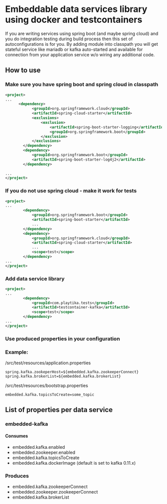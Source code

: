 # Embeddable data services library using docker and testcontainers

If you are writing services using spring boot (and maybe spring cloud) and you do integration testing during build process then this set of autoconfigurations is for you.
By adding module into classpath you will get stateful service like mariadb or kafka auto-started and available for connection from your application service w/o wiring any additional code.

## How to use
### Make sure you have spring boot and spring cloud in classpath
```xml
<project>
...
      <dependency>
            <groupId>org.springframework.cloud</groupId>
            <artifactId>spring-cloud-starter</artifactId>
            <exclusions>
                <exclusion>
                    <artifactId>spring-boot-starter-logging</artifactId>
                    <groupId>org.springframework.boot</groupId>
                </exclusion>
            </exclusions>
        </dependency>
        <dependency>
            <groupId>org.springframework.boot</groupId>
            <artifactId>spring-boot-starter-log4j2</artifactId>
        </dependency>
  
...
</project>
```
### If you do not use spring cloud - make it work for tests
```xml
<project>
...
        <dependency>
            <groupId>org.springframework.boot</groupId>
            <artifactId>spring-boot-starter</artifactId>
            ...
        </dependency>
        <dependency>
            <groupId>org.springframework.cloud</groupId>
            <artifactId>spring-cloud-starter</artifactId>
            ...
            <scope>test</scope>
        </dependency>
...
</project>
```
### Add data service library
```xml
<project>
...
        <dependency>
            <groupId>com.playtika.tests</groupId>
            <artifactId>testcontainer-kafka</artifactId>
            <scope>test</scope>
        </dependency>
...
</project>
```
### Use produced properties in your configuration
### Example:
/src/test/resources/application.properties

```properties
spring.kafka.zookeperHost=${embedded.kafka.zookeeperConnect}
spring.kafka.brokerList=${embedded.kafka.brokerList}
```
 /src/test/resources/bootstrap.properties
```properties
embedded.kafka.topicsToCreate=some_topic
```

## List of properties per data service
### embedded-kafka
#### Consumes
* embedded.kafka.enabled
* embedded.zookeeper.enabled
* embedded.kafka.topicsToCreate
* embedded.kafka.dockerImage (default is set to kafka 0.11.x)
### Produces
* embedded.kafka.zookeeperConnect
* embedded.zookeeper.zookeeperConnect
* embedded.kafka.brokerList

